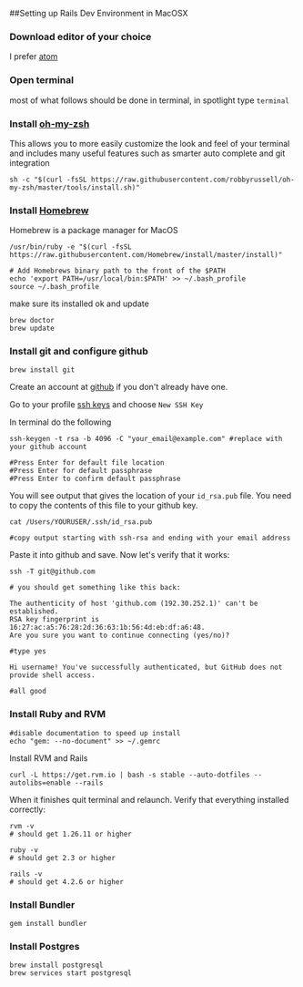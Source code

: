 ##Setting up Rails Dev Environment in MacOSX

### Download editor of your choice

I prefer [atom](https://atom.io/)

### Open terminal

most of what follows should be done in terminal, in spotlight type `terminal`

### Install [oh-my-zsh](https://github.com/robbyrussell/oh-my-zsh)

This allows you to more easily customize the look and feel of your terminal and includes many useful features such as smarter auto complete and git integration

```shell
sh -c "$(curl -fsSL https://raw.githubusercontent.com/robbyrussell/oh-my-zsh/master/tools/install.sh)"
```

### Install [Homebrew](http://brew.sh/)

Homebrew is a package manager for MacOS

```shell
/usr/bin/ruby -e "$(curl -fsSL https://raw.githubusercontent.com/Homebrew/install/master/install)"

# Add Homebrews binary path to the front of the $PATH
echo 'export PATH=/usr/local/bin:$PATH' >> ~/.bash_profile
source ~/.bash_profile
```

make sure its installed ok and update

```shell
brew doctor
brew update
```

### Install git and configure github

```shell
brew install git
```

Create an account at [github](https://github.com) if you don't already have one.

Go to your profile [ssh keys](https://github.com/settings/keys) and choose `New SSH Key`

In terminal do the following

```shell
ssh-keygen -t rsa -b 4096 -C "your_email@example.com" #replace with your github account

#Press Enter for default file location
#Press Enter for default passphrase
#Press Enter to confirm default passphrase
```

You will see output that gives the location of your `id_rsa.pub` file. You need to copy the contents of this file to your github key.

```shell
cat /Users/YOURUSER/.ssh/id_rsa.pub

#copy output starting with ssh-rsa and ending with your email address
```

Paste it into github and save. Now let's verify that it works:

```shell
ssh -T git@github.com

# you should get something like this back:

The authenticity of host 'github.com (192.30.252.1)' can't be established.
RSA key fingerprint is 16:27:ac:a5:76:28:2d:36:63:1b:56:4d:eb:df:a6:48.
Are you sure you want to continue connecting (yes/no)?

#type yes

Hi username! You've successfully authenticated, but GitHub does not
provide shell access.

#all good

```

### Install Ruby and RVM

```shell
#disable documentation to speed up install
echo "gem: --no-document" >> ~/.gemrc
```

Install RVM and Rails

```shell
curl -L https://get.rvm.io | bash -s stable --auto-dotfiles --autolibs=enable --rails
```

When it finishes quit terminal and relaunch. Verify that everything installed correctly:

```shell
rvm -v
# should get 1.26.11 or higher

ruby -v
# should get 2.3 or higher

rails -v
# should get 4.2.6 or higher
```

### Install Bundler

```shell
gem install bundler
```

### Install Postgres

```shell
brew install postgresql
brew services start postgresql
```
